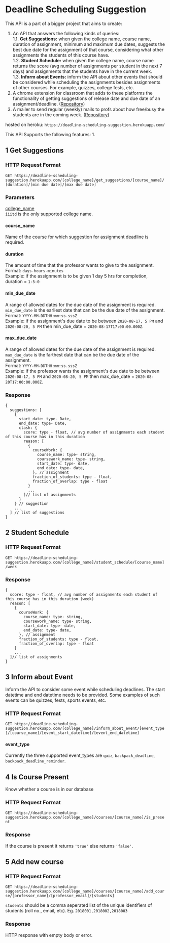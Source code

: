 # Deadline Scheduling Suggestion

This API is a part of a bigger project that aims to create:
1. An API that answers the following kinds of queries:    
 1.1. **Get Suggestions:** when given the college name, course name, duration of assignment, minimum and maximum due dates, suggests the best due date for the assignment of that course, considering what other assignments the students of this course have.     
 1.2. **Student Schedule:** when given the college name, course name returns the score (avg number of assignments per student in the next 7 days) and assignments that the students have in the current week.  
 1.3. **Inform about Events:** inform the API about other events that should be considered while scheduling the assignments besides assignments of other courses. For example, quizzes, college fests, etc.
2. A chrome extension for classroom that adds to these platforms the functionality of getting suggestions of release date and due date of an assignment/deadline. ([Repository](https://github.com/oshhh/google-classroom-extension))      
3. A mailer to send regular (weekly) mails to profs about how free/busy the students are in the coming week. ([Repository](https://github.com/oshhh/weekly-mailer))

hosted on heroku: `https://deadline-scheduling-suggestion.herokuapp.com/`    

This API Supports the following features:
1. 

## 1   Get Suggestions

### HTTP Request Format
`GET https://deadline-scheduling-suggestion.herokuapp.com/[college_name]/get_suggestions/[course_name]/[duration]/[min due date]/[max due date]` 

### Parameters
<ins>college_name</ins>    
`iiitd` is the only supported college name.   

#### course_name    
Name of the course for which suggestion for assignment deadline is required.  

#### duration    
The amount of time that the professor wants to give to the assignment.  
Format: `days-hours-minutes`     
Example: if the assignment is to be given 1 day 5 hrs for completion, duration = `1-5-0`     

#### min_due_date  
A range of allowed dates for the due date of the assignment is required. `min_due_date` is the earliest date that can be the due date of the assignment.    
Format: `YYYY-MM-DDTHH:mm:ss.sssZ`    
Example: if the assignment's due date to be between `2020-08-17, 5 PM` and `2020-08-20, 5 PM` then min_due_date = `2020-08-17T17:00:00.000Z`.   

#### max_due_date  
A range of allowed dates for the due date of the assignment is required. `max_due_date` is the farthest date that can be the due date of the assignment.    
Format: `YYYY-MM-DDTHH:mm:ss.sssZ`    
Example: if the professor wants the assignment's due date to be between `2020-08-17, 5 PM` and `2020-08-20, 5 PM` then max_due_date = `2020-08-20T17:00:00.000Z`.   

### Response
```
{
  suggestions: [
    {
      start_date: type- Date, 
      end_date: type- Date, 
      clash: {
        score: type - float, // avg number of assignments each student of this course has in this duration
        reason: [
          {
            courseWork: {
              course_name: type- string, 
              coursework_name: type- string,
              start_date: type- date,
              end_date: type- date,
            }, // assignment
            fraction_of_students: type - float,
            fraction_of_overlap: type - float
          }
          ... 
        ]// list of assignments
      }
    } // suggestion
    ...
  ] // list of suggestions
}
```

## 2   Student Schedule

### HTTP Request Format
`GET https://deadline-scheduling-suggestion.herokuapp.com/[college_name]/student_schedule/[course_name]/week`

### Response
```
{
  score: type - float, // avg number of assignments each student of this course has in this duration (week)
  reason: [
    {
      courseWork: {
        course_name: type- string, 
        coursework_name: type- string,
        start_date: type- date,
        end_date: type- date,
      }, // assignment
      fraction_of_students: type - float,
      fraction_of_overlap: type - float
    }
    ... 
  ]// list of assignments
}
```

## 3   Inform about Event
Inform the API to consider some event while scheduling deadlines. The start datetime and end datetime needs to be provided. Some examples of such events can be quizzes, fests, sports events, etc.

### HTTP Request Format
`GET https://deadline-scheduling-suggestion.herokuapp.com/[college_name]/inform_about_event/[event_type]/[course_name]/[event_start_datetime]/[event_end_datetime]`

#### event_type
Currently the three supported event_types are `quiz`, `backpack_deadline`, `backpack_deadline_reminder`.


## 4   Is Course Present
Know whether a course is in our database

### HTTP Request Format
`GET https://deadline-scheduling-suggestion.herokuapp.com/[college_name]/courses/[course_name]/is_present`

### Response
If the course is present it returns `'true'` else returns `'false'`.

## 5   Add new course

### HTTP Request Format
`GET https://deadline-scheduling-suggestion.herokuapp.com/[college_name]/courses/[course_name]/add_course/[professor_name]/[professor_email]/[students]`

`students` should be a comma seperated list of the unique identifiers of students (roll no., email, etc). Eg. `2018001,2018002,2018003`

### Response
HTTP response with empty body or error.
